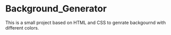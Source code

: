 # Background_Generator
This is a small project based on HTML and CSS to genrate backgournd with different colors. 

